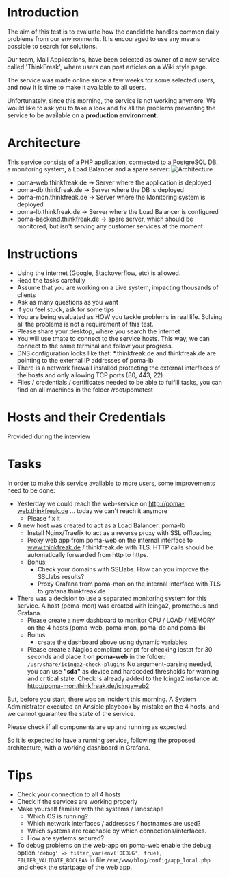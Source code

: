 # Introduction
The aim of this test is to evaluate how the candidate handles common daily problems from our environments. It is encouraged to use any means possible to search for solutions.

Our team, Mail Applications, have been selected as owner of a new service called 'ThinkFreak', where users can post articles on a Wiki style page.

The service was made online since a few weeks for some selected users, and now it is time to make it available to all users.

Unfortunately, since this morning, the service is not working anymore. We would like to ask you to take a look and fix all the problems preventing the service to be available on a **production environment**.

# Architecture
This service consists of a PHP application, connected to a PostgreSQL DB, a monitoring system, a Load Balancer and a spare server:
![Architecture](https://user-images.githubusercontent.com/118717569/202998467-6ef0dbb6-98ec-4a2a-903d-22d118ca01b4.jpg)

* poma-web.thinkfreak.de → Server where the application is deployed
* poma-db.thinkfreak.de → Server where the DB is deployed
* poma-mon.thinkfreak.de → Server where the Monitoring system is deployed
* poma-lb.thinkfreak.de → Server where the Load Balancer is configured
* poma-backend.thinkfreak.de → spare server, which should be monitored, but isn't serving any customer services at the moment
 
# Instructions
* Using the internet (Google, Stackoverflow, etc) is allowed.
* Read the tasks carefully
* Assume that you are working on a Live system, impacting thousands of clients
* Ask as many questions as you want
* If you feel stuck, ask for some tips
* You are being evaluated as HOW you tackle problems in real life. Solving all the problems is not a requirement of this test.
* Please share your desktop, where you search the internet
* You will use tmate to connect to the service hosts. This way, we can connect to the same terminal and follow your progress.
* DNS configuration looks like that: *.thinkfreak.de and thinkfreak.de are pointing to the external IP addresses of poma-lb
* There is a network firewall installed protecting the external interfaces of the hosts and only allowing TCP ports (80, 443, 22)
* Files / credentials / certificates needed to be able to fulfill tasks, you can find on all machines in the folder /root/pomatest 

# Hosts and their Credentials

Provided during the interview

# Tasks
In order to make this service available to more users, some improvements need to be done:

* Yesterday we could reach the web-service on http://poma-web.thinkfreak.de ... today we can't reach it anymore
  * Please fix it
* A new host was created to act as a Load Balancer: poma-lb
  * Install Nginx/Traefix to act as a reverse proxy with SSL offloading
  * Proxy web app from poma-web on the internal interface to www.thinkfreak.de / thinkfreak.de with TLS. HTTP calls should be automatically forwarded from http to https.
  * Bonus:
    * Check your domains with SSLlabs. How can you improve the SSLlabs results?
    * Proxy Grafana from poma-mon on the internal interface with TLS to grafana.thinkfreak.de
* There was a decision to use a separated monitoring system for this service. A host (poma-mon) was created with Icinga2, prometheus and Grafana.
  * Please create a new dashboard to monitor CPU / LOAD / MEMORY on the 4 hosts (poma-web, poma-mon, poma-db and poma-lb)
  * Bonus:
    * create the dashboard above using dynamic variables
  * Please create a Nagios compliant script for checking iostat for 30 seconds and place it on **poma-web** in the folder: ```/usr/share/icinga2-check-plugins``` 
    No argument-parsing needed, you can use **"sda"** as device and hardcoded thresholds for warning and critical state.
    Check is already added to the Icinga2 instance at: http://poma-mon.thinkfreak.de/icingaweb2


But, before you start, there was an incident this morning. A System Administrator executed an Ansible playbook by mistake on the 4 hosts, and we cannot guarantee the state of the service.

Please check if all components are up and running as expected.



So it is expected to have a running service, following the proposed architecture, with a working dashboard in Grafana.

# Tips
* Check your connection to all 4 hosts
* Check if the services are working properly
* Make yourself familiar with the systems / landscape
  * Which OS is running?
  * Which network interfaces / addresses / hostnames are used?
  * Which systems are reachable by which connections/interfaces.
  * How are systems secured?
* To debug problems on the web-app on poma-web enable the debug option ```'debug' => filter_var(env('DEBUG', true), FILTER_VALIDATE_BOOLEAN``` 
  in file ```/var/www/blog/config/app_local.php``` and check the startpage of the web app.
